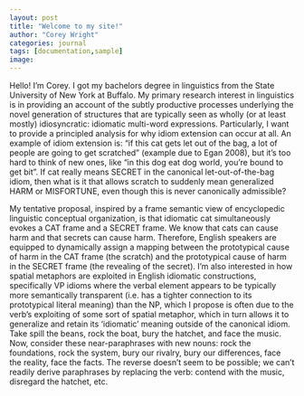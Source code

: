 ```yaml
---
layout: post
title: "Welcome to my site!"
author: "Corey Wright"
categories: journal
tags: [documentation,sample]
image: 
---
```


Hello! I’m Corey. I got my bachelors degree in linguistics from the State University of New York at Buffalo.
My primary research interest in linguistics is in providing an account of the subtly productive processes underlying the novel generation of structures that are typically seen as wholly (or at least mostly) idiosyncratic: idiomatic multi-word expressions. Particularly, I want to provide a principled analysis for why idiom extension can occur at all. An example of idiom extension is: “if this cat gets let out of the bag, a lot of people are going to get scratched” (example due to Egan 2008), but it’s too hard to think of new ones, like “in this dog eat dog world, you’re bound to get bit”. If cat really means SECRET in the canonical let-out-of-the-bag idiom, then what is it that allows scratch to suddenly mean generalized HARM or MISFORTUNE, even though this is never canonically admissible? 

My tentative proposal, inspired by a frame semantic view of encyclopedic linguistic conceptual organization, is that idiomatic cat simultaneously evokes a CAT frame and a SECRET frame. We know that cats can cause harm and that secrets can cause harm. Therefore, English speakers are equipped to dynamically assign a mapping between the prototypical cause of harm in the CAT frame (the scratch) and the prototypical cause of harm in the SECRET frame (the revealing of the secret).
I’m also interested in how spatial metaphors are exploited in English idiomatic constructions, specifically VP idioms where the verbal element appears to be typically more semantically transparent (i.e. has a tighter connection to its prototypical literal meaning) than the NP, which I propose is often due to the verb’s exploiting of some sort of spatial metaphor, which in turn allows it to generalize and retain its ‘idiomatic’ meaning outside of the canonical idiom. Take spill the beans, rock the boat, bury the hatchet, and face the music. Now, consider these near-paraphrases with new nouns: rock the foundations, rock the system, bury our rivalry, bury our differences, face the reality, face the facts. The reverse doesn’t seem to be possible; we can’t readily derive paraphrases by replacing the verb: contend with the music, disregard the hatchet, etc.
